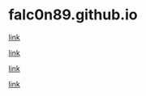 # falc0n89.github.io


[link](https://Falc0n89.github.io/HTML-and-CSS-playgrounds/Dasmotos%20Arts%20and%20Crafts/Index.html)

[link](https://falc0n89.github.io/JS-projects-from-CodeCademy/Number%20Guesser/index.html)

[link](https://github.com/Falc0n89/JS-projects-from-CodeCademy/blob/master/Number%20Guesser/index.html)

[link](https://falc0n89.github.io/JS-projects-from-CodeCademy/)
